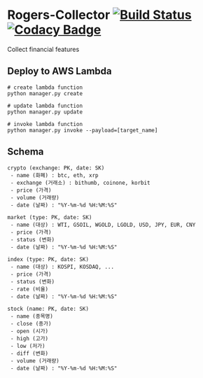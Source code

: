 # Rogers-Collector [![Build Status](https://travis-ci.org/Swalloow/Rogers-Collector.svg?branch=master)](https://travis-ci.org/Swalloow/Rogers-Collector) [![Codacy Badge](https://api.codacy.com/project/badge/Grade/f853e1b3eaa24a0590b5a66245406616)](https://www.codacy.com/app/Swalloow/Rogers-Collector?utm_source=github.com&amp;utm_medium=referral&amp;utm_content=Swalloow/Rogers-Collector&amp;utm_campaign=Badge_Grade)
Collect financial features

## Deploy to AWS Lambda

```
# create lambda function
python manager.py create

# update lambda function
python manager.py update

# invoke lambda function
python manager.py invoke --payload=[target_name]
```

## Schema

```
crypto (exchange: PK, date: SK)
 - name (화폐) : btc, eth, xrp
 - exchange (거래소) : bithumb, coinone, korbit
 - price (가격)
 - volume (거래량)
 - date (날짜) : "%Y-%m-%d %H:%M:%S"
```
```
market (type: PK, date: SK)
 - name (대상) : WTI, GSOIL, WGOLD, LGOLD, USD, JPY, EUR, CNY
 - price (가격)
 - status (변화)
 - date (날짜) : "%Y-%m-%d %H:%M:%S"
```
```
index (type: PK, date: SK)
 - name (대상) : KOSPI, KOSDAQ, ...
 - price (가격)
 - status (변화)
 - rate (비율)
 - date (날짜) : "%Y-%m-%d %H:%M:%S"
```
```
stock (name: PK, date: SK)
 - name (종목명)
 - close (종가)
 - open (시가)
 - high (고가)
 - low (저가)
 - diff (변화)
 - volume (거래량)
 - date (날짜) : "%Y-%m-%d %H:%M:%S"
```
